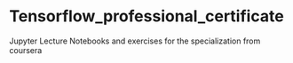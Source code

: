 # Tensorflow_professional_certificate
Jupyter Lecture Notebooks and exercises for the specialization from coursera
